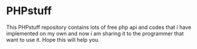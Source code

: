 # PHPstuff
This PHPstuff repository contains lots of free php api and codes that i have implemented on my own and now i am sharing it to the programmer that want to use it. Hope this will help you.
